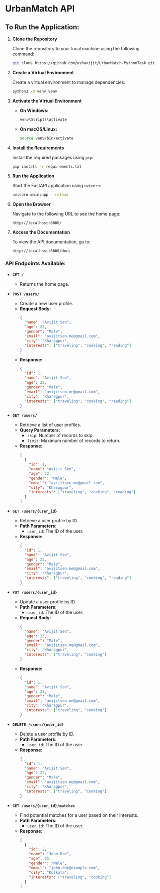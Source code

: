
# UrbanMatch  API

## To Run the Application:

1. **Clone the Repository**

   Clone the repository to your local machine using the following command:
   ```bash
   git clone https://github.com/ashavijit/UrbanMatch-PythonTask.git
   ```

2. **Create a Virtual Environment**

   Create a virtual environment to manage dependencies:
   ```bash
   python3 -m venv venv
   ```

3. **Activate the Virtual Environment**

   - **On Windows:**
     ```bash
     venv\Scripts\activate
     ```

   - **On macOS/Linux:**
     ```bash
     source venv/bin/activate
     ```

4. **Install the Requirements**

   Install the required packages using `pip`:
   ```bash
   pip install -r requirements.txt
   ```

5. **Run the Application**

   Start the FastAPI application using `uvicorn`:
   ```bash
   uvicorn main:app --reload
   ```

6. **Open the Browser**

   Navigate to the following URL to see the home page:
   ```
   http://localhost:8000/
   ```

7. **Access the Documentation**

   To view the API documentation, go to:
   ```
   http://localhost:8000/docs
   ```

### API Endpoints Available:

- **`GET /`**
  - Returns the home page.

- **`POST /users/`**
  - Create a new user profile.
  - **Request Body:**
    ```json
    {
      "name": "Avijit Sen",
      "age": 22,
      "gender": "Male",
      "email": "avijitsen.me@gmail.com",
      "city": "Kharagpur",
      "interests": ["traveling", "cooking", "reading"]
    }
    ```
  - **Response:**
    ```json
    {
      "id": 1,
      "name": "Avijit Sen",
      "age": 22,
      "gender": "Male",
      "email": "avijitsen.me@gmail.com",
      "city": "Kharagpur",
      "interests": ["traveling", "cooking", "reading"]
    }
    ```

- **`GET /users/`**
  - Retrieve a list of user profiles.
  - **Query Parameters:**
    - `skip`: Number of records to skip.
    - `limit`: Maximum number of records to return.
  - **Response:**
    ```json
    [
      {
        "id": 1,
        "name": "Avijit Sen",
        "age": 22,
        "gender": "Male",
        "email": "avijitsen.me@gmail.com",
        "city": "Kharagpur",
        "interests": ["traveling", "cooking", "reading"]
      }
    ]
    ```

- **`GET /users/{user_id}`**
  - Retrieve a user profile by ID.
  - **Path Parameters:**
    - `user_id`: The ID of the user.
  - **Response:**
    ```json
    {
      "id": 1,
      "name": "Avijit Sen",
      "age": 22,
      "gender": "Male",
      "email": "avijitsen.me@gmail.com",
      "city": "Kharagpur",
      "interests": ["traveling", "cooking", "reading"]
    }
    ```

- **`PUT /users/{user_id}`**
  - Update a user profile by ID.
  - **Path Parameters:**
    - `user_id`: The ID of the user.
  - **Request Body:**
    ```json
    {
      "name": "Avijit Sen",
      "age": 23,
      "gender": "Male",
      "email": "avijitsen.me@gmail.com",
      "city": "Kharagpur",
      "interests": ["traveling", "cooking"]
    }
    ```
  - **Response:**
    ```json
    {
      "id": 1,
      "name": "Avijit Sen",
      "age": 23,
      "gender": "Male",
      "email": "avijitsen.me@gmail.com",
      "city": "Kharagpur",
      "interests": ["traveling", "cooking"]
    }
    ```

- **`DELETE /users/{user_id}`**
  - Delete a user profile by ID.
  - **Path Parameters:**
    - `user_id`: The ID of the user.
  - **Response:**
    ```json
    {
      "id": 1,
      "name": "Avijit Sen",
      "age": 23,
      "gender": "Male",
      "email": "avijitsen.me@gmail.com",
      "city": "Kharagpur",
      "interests": ["traveling", "cooking"]
    }
    ```

- **`GET /users/{user_id}/matches`**
  - Find potential matches for a user based on their interests.
  - **Path Parameters:**
    - `user_id`: The ID of the user.
  - **Response:**
    ```json
    [
      {
        "id": 2,
        "name": "John Doe",
        "age": 25,
        "gender": "Male",
        "email": "john.doe@example.com",
        "city": "Kolkata",
        "interests": ["traveling", "cooking"]
      }
    ]
    ```
